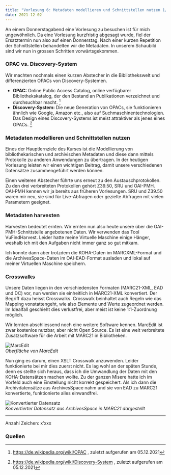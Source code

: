```yaml
---
title: "Vorlesung 6: Metadaten modellieren und Schnittstellen nutzen 1/2"
date: 2021-12-02
---
```


An einem Donnerstagabend eine Vorlesung zu besuchen ist für mich ungewöhnlich. Da eine Vorlesung kurzfristig abgesagt wurde, fiel der Ersatztermin nun also auf einen Donnerstag. Nach einer kurzen Repetition der Schnittstellen behandelten wir die Metadaten. In unserem Schaubild sind wir nun in grossen Schritten vorwärtsgekommen.

### OPAC vs. Discovery-System
Wir machten nochmals einen kurzen Abstecher in die Bibliothekswelt und differenzierten OPACs von Discovery-Systemen.
- **OPAC:** Online Public Access Catalog, online verfügbarer Bibliothekskatalog, der den Bestand an Publikationen verzeichnet und durchsuchbar macht. [^1]
- **Discovery-System:** Die neue Generation von OPACs, sie funktionieren ähnlich wie Google, Amazon etc., also auf Suchmaschinentechnologien. Das Design eines Discovery-Systems ist meist attraktiver als jenes eines OPACs. [^2]

### Metadaten modellieren und Schnittstellen nutzen
Eines der Hauptlernziele des Kurses ist die Modellierung von bibliothekarischen und archivischen Metadaten und diese dann mittels Protokolle zu anderen Anwendungen zu übertragen. In der heutigen Vorlesung leisten wir einen wichtigen Beitrag, damit unsere verschiedenen Datensätze zusammengeführt werden können.

Einen weiteren Abstecher führte uns erneut zu den Austauschprotokollen. Zu den drei verbreiteten Protokollen gehört Z39.50, SRU und OAI-PMH. OAI-PMH kennen wir ja bereits aus früheren Vorlesungen. SRU und Z39.50 waren mir neu, sie sind für Live-Abfragen oder gezielte Abfragen mit vielen Parametern geeignet.

### Metadaten harvesten
Harvesten bedeutet ernten. Wir ernten nun also heute unsere über die OAI-PMH-Schnittstelle angebotenen Daten. Wir verwenden das Tool VuFindHarvest. Leider hatte meine Virtuelle Maschine einige Hänger, weshalb ich mit den Aufgaben nicht immer ganz so gut mitkam.

Ich konnte dann aber trotzdem die KOHA-Daten im MARCXML-Format und die ArchivesSpace-Daten im OAI-EAD-Format ausladen und lokal auf meiner Virtuellen Maschine speichern.

### Crosswalks
Unsere Daten liegen in den verschiedensten Formaten (MARC21-XML, EAD und DC) vor, nun werden sie einheitlich in MARC21-XML konvertiert. Der Begriff dazu heisst Crosswalks. Crosswalk beinhaltet auch Regeln wie das Mapping vonstattengeht, wie also Elemente und Werte zugeordnet werden. Im Idealfall geschieht dies verlustfrei, aber meist ist keine 1:1-Zuordnung möglich.

Wir lernten abschliessend noch eine weitere Software kennen. MarcEdit ist zwar kostenlos nutzbar, aber nicht Open Source. Es ist eine weit verbreitete Zusatzsoftware für die Arbeit mit MARC21 in Bibliotheken.

![MarcEdit](https://i.ibb.co/wcyDQKB/06-Marc-Edit-konfig.png) <br> 
<i>Oberfläche von MarcEdit </i>

Nun ging es darum, einen XSLT Crosswalk anzuwenden. Leider funktionierte bei mir dies zuerst nicht. Es lag wohl an der späten Stunde, denn es stellte sich heraus, dass ich die Umwandlung der Daten mit den KOHA-Datensätzen machen wollte. Zu der ganzen Misere hatte ich im Vorfeld auch eine Einstellung nicht korrekt gespeichert. Als ich dann die Archivdatensätze aus ArchivesSpace nahm und sie von EAD zu MARC21 konvertierte, funktionierte alles einwandfrei.

![Konvertierter Datensatz](https://i.ibb.co/jvzt47s/06-Marc-Edit-Crosswalk.png) <br> 
<i>Konvertierter Datensatz aus ArchivesSpace in MARC21 dargestellt</i>

---
Anzahl Zeichen: x’xxx

### Quellen
[^1]: <https://de.wikipedia.org/wiki/OPAC> , zuletzt aufgerufen am 05.12.2021
[^2]: <https://de.wikipedia.org/wiki/Discovery-System> , zuletzt aufgerufen am 05.12.2021
